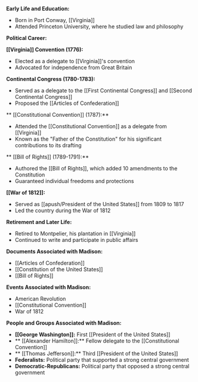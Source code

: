 **Early Life and Education:**

* Born in Port Conway, [[Virginia]]
* Attended Princeton University, where he studied law and philosophy

**Political Career:**

**[[Virginia]] Convention (1776):**

* Elected as a delegate to [[Virginia]]'s convention
* Advocated for independence from Great Britain

**Continental Congress (1780-1783):**

* Served as a delegate to the [[First Continental Congress]] and [[Second Continental Congress]]
* Proposed the [[Articles of Confederation]]

** [[Constitutional Convention]] (1787):**

* Attended the [[Constitutional Convention]] as a delegate from [[Virginia]]
* Known as the "Father of the Constitution" for his significant contributions to its drafting

** [[Bill of Rights]] (1789-1791):**

* Authored the [[Bill of Rights]], which added 10 amendments to the Constitution
* Guaranteed individual freedoms and protections

**[[War of 1812]]:**

* Served as [[apush/President of the United States]] from 1809 to 1817
* Led the country during the War of 1812

**Retirement and Later Life:**

* Retired to Montpelier, his plantation in [[Virginia]]
* Continued to write and participate in public affairs

**Documents Associated with Madison:**

* [[Articles of Confederation]]
* [[Constitution of the United States]]
* [[Bill of Rights]]

**Events Associated with Madison:**

* American Revolution
* [[Constitutional Convention]]
* War of 1812

**People and Groups Associated with Madison:**

* **[[George Washington]]:** First [[President of the United States]]
* ** [[Alexander Hamilton]]:** Fellow delegate to the [[Constitutional Convention]]
* ** [[Thomas Jefferson]]:** Third [[President of the United States]]
* **Federalists:** Political party that supported a strong central government
* **Democratic-Republicans:** Political party that opposed a strong central government